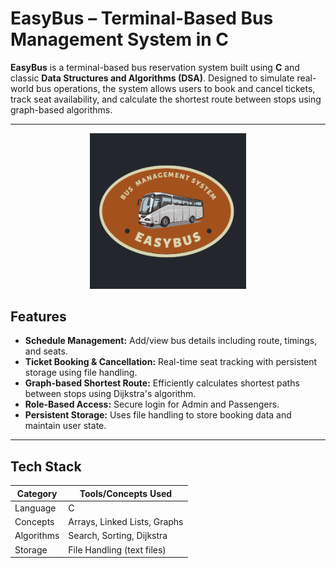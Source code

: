 # EasyBus – Terminal-Based Bus Management System in C

**EasyBus** is a terminal-based bus reservation system built using **C** and classic **Data Structures and Algorithms (DSA)**. Designed to simulate real-world bus operations, the system allows users to book and cancel tickets, track seat availability, and calculate the shortest route between stops using graph-based algorithms.

---
<p align="center">
  <img src="bus.png" alt="EasyBus Logo" width="250"/>
</p>




##  Features

- **Schedule Management:** Add/view bus details including route, timings, and seats.
- **Ticket Booking & Cancellation:** Real-time seat tracking with persistent storage using file handling.
- **Graph-based Shortest Route:** Efficiently calculates shortest paths between stops using Dijkstra's algorithm.
- **Role-Based Access:** Secure login for Admin and Passengers.
- **Persistent Storage:** Uses file handling to store booking data and maintain user state.

---

## Tech Stack

| Category       | Tools/Concepts Used             |
|----------------|---------------------------------|
| Language       | C                               |
| Concepts       | Arrays, Linked Lists, Graphs    |
| Algorithms     | Search, Sorting, Dijkstra       |
| Storage        | File Handling (text files)      |

